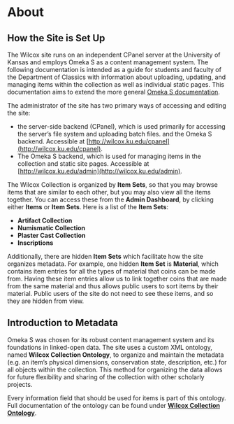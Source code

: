# About

## How the Site is Set Up

The Wilcox site runs on an independent CPanel server at the University of Kansas and employs Omeka S as a content management system. The following documentation is intended as a guide for students and faculty of the Department of Classics with information about uploading, updating, and managing items within the collection as well as individual static pages. This documentation aims to extend the more general [Omeka S documentation](https://omeka.org/s/docs/user-manual/). 

The administrator of the site has two primary ways of accessing and editing the site:

- the server-side backend (CPanel), which is used primarily for accessing the server’s file system and uploading batch files. and the Omeka S backend. Accessible at [http://wilcox.ku.edu/cpanel](http://wilcox.ku.edu/cpanel).
- The Omeka S backend, which is used for managing items in the collection and static site pages. Accessible at [http://wilcox.ku.edu/admin](http://wilcox.ku.edu/admin).

The Wilcox Collection is organized by **Item Sets**, so that you may browse items that are similar to each other, but you may also view all the items together. You can access these from the **Admin Dashboard**, by clicking either **Items** or **Item Sets**.
Here is a list of the **Item Sets**:

- **Artifact Collection**
- **Numismatic Collection**
- **Plaster Cast Collection**
- **Inscriptions**

Additionally, there are hidden **Item Sets** which facilitate how the site organizes metadata. For example, one hidden **Item Set** is **Material**, which contains item entries for all the types of material that coins can be made from. Having these item entries allow us to link together coins that are made from the same material and thus allows public users to sort items by their material. Public users of the site do not need to see these items, and so they are hidden from view.

## Introduction to Metadata

Omeka S was chosen for its robust content management system and its foundations in linked-open data. The site uses a custom XML ontology, named **Wilcox Collection Ontology**, to organize and maintain the metadata (e.g. an item’s physical dimensions, conservation state, description, etc.) for all objects within the collection. This method for organizing the data allows for future flexibility and sharing of the collection with other scholarly projects. 

Every information field that should be used for items is part of this ontology. Full documentation of the ontology can be found under [**Wilcox Collection Ontology**](wcx_ontology.md).

